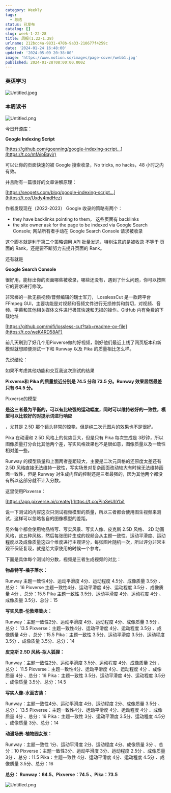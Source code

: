 ```yaml
---
category: Weekly
tags:
  - 总结
status: 已发布
catalog: []
slug: week-1-22-28
title: 周报(1.22-1.28)
urlname: 212bcc4a-9831-470b-9a33-210677f4259c
date: '2024-01-24 16:48:00'
updated: '2024-05-09 20:38:00'
image: 'https://www.notion.so/images/page-cover/webb1.jpg'
published: 2024-01-28T08:00:00.000Z
---
```


### 英语学习


![Untitled.jpeg](https://prod-files-secure.s3.us-west-2.amazonaws.com/5d24fe63-e567-4804-86f9-9fdc62e13082/13f89310-e18e-4344-b5f8-95c58ff07f1e/Untitled.jpeg?X-Amz-Algorithm=AWS4-HMAC-SHA256&X-Amz-Content-Sha256=UNSIGNED-PAYLOAD&X-Amz-Credential=ASIAZI2LB466XNDPMYSA%2F20250328%2Fus-west-2%2Fs3%2Faws4_request&X-Amz-Date=20250328T213402Z&X-Amz-Expires=3600&X-Amz-Security-Token=IQoJb3JpZ2luX2VjEP7%2F%2F%2F%2F%2F%2F%2F%2F%2F%2FwEaCXVzLXdlc3QtMiJIMEYCIQCbX%2FOhAZV9HWBRXtMmmtesTAKhNv5P7iiSfaEQhStvnQIhAP9ZUw58qWVeWN6X%2B53FI84fSzYAFBDzw8k%2B4o4OiOVgKv8DCGcQABoMNjM3NDIzMTgzODA1IgzBuvLJXlPLmZL0JUYq3AP6Wbhk7TbO%2BEK5nhG4QXyibidFzC8so0FPL4sRNIzAiGjhFbQGeWBC4vrD0q6JUkQ7HcgtdNZeOQyT%2FDVO1cQGN4JJMiqIOJnVKiovQWKrtMNL3s%2FfISDHVUKM%2BtnzecPuYHMbD3wdEf3miFD3n1um4NNW5qpVaWfYyLIng7STGMISG7tgu81e68IsrE5pIND%2FjPDazNA6NuFeo%2BAMIjRIO86h5nUN5zzTfyy8UBONg%2BpCM%2BK1iWH5WEul7Z4vGe%2FgRg4noGvXDMreVz78M%2FyVD297fVjXZzWTo4ZTdya8mpiyPqE0zqfHB4boTGsqdtgXynsTUXLJtgXu6PiOxkTpF3Y339xH6NFgXN2ku5OUSdp7Tw6r4nClB7hUu4ho7uYUiuH2xfNjNzTgI1cUfQ51glXIaiOnmT8HrCr3%2FhOLzw97WmzVnHGzUdDqtApGb7c%2B2ABklu7fGzgYji1XTXbJSBnmHA%2FGlibQFMzhJvFXx%2FacnhwyKSuGpwT1v%2FOIuNnYoZb3NU4xUcK5uSfJR38cOw4eZjq%2FQQo53feLgLST3EMT1wHzW0WZmWI%2BfSkh89WjlEviMw1X03znVmsbNtIYzdpmYieJvC7aveWe0lO%2FA%2FZ6ecQwRxg3OIUlNDDHqJy%2FBjqkATAwYeo8suezdpcntcGzHpS%2BrPpQ2c0iyGW6dwGVoOEMgh5yfP%2FIQTszR0jbPQym%2FLw9Z37G7KfzfRaX7Dd4M1OY9aOJ88cvJSkaTu0S3CsaWdQtp0zmDClACtsGd3YzDApHupGlH7ILE0wy6ZCFyepPygK1b%2FnKyCZjZ5WE1qkK%2FbTiNUA5mbLkkoSOcjgcCZUPaEyPjvhSBKatRedrHMVd%2BWhw&X-Amz-Signature=f1f86b3ccb7580678914ffc80a765b64425d502ac765801838539a4db02035a8&X-Amz-SignedHeaders=host&x-id=GetObject)


### 本周读书


![Untitled.png](https://prod-files-secure.s3.us-west-2.amazonaws.com/5d24fe63-e567-4804-86f9-9fdc62e13082/4230a01f-03e6-45a7-9f78-5892b7e77e85/Untitled.png?X-Amz-Algorithm=AWS4-HMAC-SHA256&X-Amz-Content-Sha256=UNSIGNED-PAYLOAD&X-Amz-Credential=ASIAZI2LB466XNDPMYSA%2F20250328%2Fus-west-2%2Fs3%2Faws4_request&X-Amz-Date=20250328T213402Z&X-Amz-Expires=3600&X-Amz-Security-Token=IQoJb3JpZ2luX2VjEP7%2F%2F%2F%2F%2F%2F%2F%2F%2F%2FwEaCXVzLXdlc3QtMiJIMEYCIQCbX%2FOhAZV9HWBRXtMmmtesTAKhNv5P7iiSfaEQhStvnQIhAP9ZUw58qWVeWN6X%2B53FI84fSzYAFBDzw8k%2B4o4OiOVgKv8DCGcQABoMNjM3NDIzMTgzODA1IgzBuvLJXlPLmZL0JUYq3AP6Wbhk7TbO%2BEK5nhG4QXyibidFzC8so0FPL4sRNIzAiGjhFbQGeWBC4vrD0q6JUkQ7HcgtdNZeOQyT%2FDVO1cQGN4JJMiqIOJnVKiovQWKrtMNL3s%2FfISDHVUKM%2BtnzecPuYHMbD3wdEf3miFD3n1um4NNW5qpVaWfYyLIng7STGMISG7tgu81e68IsrE5pIND%2FjPDazNA6NuFeo%2BAMIjRIO86h5nUN5zzTfyy8UBONg%2BpCM%2BK1iWH5WEul7Z4vGe%2FgRg4noGvXDMreVz78M%2FyVD297fVjXZzWTo4ZTdya8mpiyPqE0zqfHB4boTGsqdtgXynsTUXLJtgXu6PiOxkTpF3Y339xH6NFgXN2ku5OUSdp7Tw6r4nClB7hUu4ho7uYUiuH2xfNjNzTgI1cUfQ51glXIaiOnmT8HrCr3%2FhOLzw97WmzVnHGzUdDqtApGb7c%2B2ABklu7fGzgYji1XTXbJSBnmHA%2FGlibQFMzhJvFXx%2FacnhwyKSuGpwT1v%2FOIuNnYoZb3NU4xUcK5uSfJR38cOw4eZjq%2FQQo53feLgLST3EMT1wHzW0WZmWI%2BfSkh89WjlEviMw1X03znVmsbNtIYzdpmYieJvC7aveWe0lO%2FA%2FZ6ecQwRxg3OIUlNDDHqJy%2FBjqkATAwYeo8suezdpcntcGzHpS%2BrPpQ2c0iyGW6dwGVoOEMgh5yfP%2FIQTszR0jbPQym%2FLw9Z37G7KfzfRaX7Dd4M1OY9aOJ88cvJSkaTu0S3CsaWdQtp0zmDClACtsGd3YzDApHupGlH7ILE0wy6ZCFyepPygK1b%2FnKyCZjZ5WE1qkK%2FbTiNUA5mbLkkoSOcjgcCZUPaEyPjvhSBKatRedrHMVd%2BWhw&X-Amz-Signature=5dfa4c460813d10a6c06b75eb8cef2f46640e0fad3e9df9cd27c4152b1767e85&X-Amz-SignedHeaders=host&x-id=GetObject)


今日开源库：


**Google Indexing Script**


[https://github.com/goenning/google-indexing-script…](https://t.co/mfAipBayir)


可以让你的页面快速的被 Google 搜索收录，No tricks, no hacks，48 小时之内有效。

并且附有一篇很好的文章讲解原理：


[https://seogets.com/blog/google-indexing-script…](https://t.co/Uxdy4mdHez)


作者发现现在（2022-2023） Google 收录的策略有两个：

- they have backlinks pointing to them， 这些页面有 backlinks
- the site owner ask for the page to be indexed via Google Search Console; 网站所有者手动在 Google Search Console 请求被收录

这个脚本就是利于第二个策略调用 API 批量发送，特别注意的是被收录 不等于 页面的 Rank，还是要不断努力去提升页面的 Rank。

还有就是


**Google Search Console**


很好用，能标出你的页面哪些被收录，哪些还没有，遇到了什么问题，你可以按照它的要求进行修改。


非常棒的一款无损视频/音频编辑的瑞士军刀， LosslessCut 是一款跨平台 FFmpeg GUI，主要功能是对视频和音频文件进行无损修剪和剪切，对视频、音频、字幕和其他相关媒体文件进行极其快速和无损的操作。GitHub 内有免费的下载地址


[https://github.com/mifi/lossless-cut?tab=readme-ov-file](https://t.co/weK4RD58AF)


前几天刷到了好几个用Pixverse做的好视频，刚好他们最近上线了网页版本和新模型就想顺便测试一下和 Runway 以及 Pika 的质量相比怎么样。

先说结论：

如果不考虑其他功能和交互我这次测试的结果


**Pixverse和 Pika 的质量接近分别是 74.5 分和 73.5 分。Runway 效果居然最差只有 64.5 分。**


Pixverse的模型


**是这三者最为平衡的，可以有比较强的运动幅度，同时可以维持较好的一致性，模型可以比较好的对提示词进行响应**


，尤其是 2.5D 那个镜头非常的惊艳，但是纯二次元图片的效果也不是很好。

Pika 在动漫和 2.5D 风格上的优势巨大，但是只有 Pika 每次生成是 3秒钟，所以图像质量打分会比其他两个差，写实风格效果也不是很如意，图像质量以及一致性相对差一些。

Runway 的模型质量和上面两者差距较大，主要是二次元风格的还原度太差还有 2.5D 风格直接无法维持一致性，写实场景对复杂画面改动较大有时候无法维持画面一致性，但是 Runway 对生成内容的控制还是三者最强的，因为其他两个都没有所以这部分就不计入分数。

这里使用Pixverse：


[https://app.pixverse.ai/create/](https://t.co/PjnSeUhYbi)


说一下测试的内容这次只测试视频模型的质量，所以三者都会使用图生视频来测试，这样可以忽略各自的图像模型的差距。

另外每个都会使用物品特写、写实风景、写实人像、皮克斯 2.5D 风格、 2D 动画风格，这五种风格，然后每张图片生成的视频会从主题一致性、运动平滑度、运动程度以及成像质量这四个维度进行主观评分，每张图片随机一次，所以评分非常主观不保证复现，就是给大家使用的时候一个参考。

下面是具体每个测试的分数，视频是三者生成视频的对比：


**物品特写-橘子落水：**


Runway   主题一致性4分、运动平滑度 4分、运动程度 4.5分、成像质量 3.5分 、总分： 16
Pixverse 主题一致性4分、运动平滑度 4分、运动程度 3.5分 、成像质量 4分 、总分：15.5
Pika 主题一致性 3.5分、运动平滑度 4分、运动程度 4分 、成像质量 3.5分、总分：15


**写实风景-伦敦塔着火：**


Runway：主题一致性2分、运动平滑度 4分、运动程度 4分、成像质量 3.5分 、总分： 13.5
Pixverse：主题一致性4分、运动平滑度 4分、运动程度 3.5分 、成像质量 4分 、总分：15.5
Pika：主题一致性 3.5分、运动平滑度 3.5分、运动程度 3.5分 、成像质量 3.5分、总分：14


**皮克斯 2.5D 风格-拟人狐狸：**


Runway：主题一致性2分、运动平滑度 3.5分、运动程度 4分、成像质量 2分 、总分： 11.5
Pixverse：主题一致性4分、运动平滑度 4分、运动程度 4分 、成像质量 4分 、总分：16
Pika：主题一致性 3.5分、运动平滑度 4分、运动程度 3.5分 、成像质量 3.5分、总分：14.5


**写实人像-水面古装：**


Runway：主题一致性4分、运动平滑度 4分、运动程度 2分、成像质量 3.5分 、总分： 13.5
Pixverse：主题一致性4分、运动平滑度 4分、运动程度 4分 、成像质量 4分 、总分：16
Pika：主题一致性 3分、运动平滑度 3.5分、运动程度 4.5分 、成像质量 3分、总分：14


**动漫场景-植物园女孩：**


Runway：主题一致性 1分、运动平滑度 2分、运动程度 4分、成像质量 3分 、总分：10
Pixverse：主题一致性3分、运动平滑度 3分、运动程度 2.5分 、成像质量 3分 、总分：11.5
Pika：主题一致性 4分、运动平滑度 4分、运动程度 4.5分 、成像质量 3.5分、总分：16


**总分： Runway：64.5、Pixverse：74.5 、Pika：73.5**


![Untitled.png](https://prod-files-secure.s3.us-west-2.amazonaws.com/5d24fe63-e567-4804-86f9-9fdc62e13082/8e04e5ad-2b05-4144-8058-53bf010acfd3/Untitled.png?X-Amz-Algorithm=AWS4-HMAC-SHA256&X-Amz-Content-Sha256=UNSIGNED-PAYLOAD&X-Amz-Credential=ASIAZI2LB466XNDPMYSA%2F20250328%2Fus-west-2%2Fs3%2Faws4_request&X-Amz-Date=20250328T213402Z&X-Amz-Expires=3600&X-Amz-Security-Token=IQoJb3JpZ2luX2VjEP7%2F%2F%2F%2F%2F%2F%2F%2F%2F%2FwEaCXVzLXdlc3QtMiJIMEYCIQCbX%2FOhAZV9HWBRXtMmmtesTAKhNv5P7iiSfaEQhStvnQIhAP9ZUw58qWVeWN6X%2B53FI84fSzYAFBDzw8k%2B4o4OiOVgKv8DCGcQABoMNjM3NDIzMTgzODA1IgzBuvLJXlPLmZL0JUYq3AP6Wbhk7TbO%2BEK5nhG4QXyibidFzC8so0FPL4sRNIzAiGjhFbQGeWBC4vrD0q6JUkQ7HcgtdNZeOQyT%2FDVO1cQGN4JJMiqIOJnVKiovQWKrtMNL3s%2FfISDHVUKM%2BtnzecPuYHMbD3wdEf3miFD3n1um4NNW5qpVaWfYyLIng7STGMISG7tgu81e68IsrE5pIND%2FjPDazNA6NuFeo%2BAMIjRIO86h5nUN5zzTfyy8UBONg%2BpCM%2BK1iWH5WEul7Z4vGe%2FgRg4noGvXDMreVz78M%2FyVD297fVjXZzWTo4ZTdya8mpiyPqE0zqfHB4boTGsqdtgXynsTUXLJtgXu6PiOxkTpF3Y339xH6NFgXN2ku5OUSdp7Tw6r4nClB7hUu4ho7uYUiuH2xfNjNzTgI1cUfQ51glXIaiOnmT8HrCr3%2FhOLzw97WmzVnHGzUdDqtApGb7c%2B2ABklu7fGzgYji1XTXbJSBnmHA%2FGlibQFMzhJvFXx%2FacnhwyKSuGpwT1v%2FOIuNnYoZb3NU4xUcK5uSfJR38cOw4eZjq%2FQQo53feLgLST3EMT1wHzW0WZmWI%2BfSkh89WjlEviMw1X03znVmsbNtIYzdpmYieJvC7aveWe0lO%2FA%2FZ6ecQwRxg3OIUlNDDHqJy%2FBjqkATAwYeo8suezdpcntcGzHpS%2BrPpQ2c0iyGW6dwGVoOEMgh5yfP%2FIQTszR0jbPQym%2FLw9Z37G7KfzfRaX7Dd4M1OY9aOJ88cvJSkaTu0S3CsaWdQtp0zmDClACtsGd3YzDApHupGlH7ILE0wy6ZCFyepPygK1b%2FnKyCZjZ5WE1qkK%2FbTiNUA5mbLkkoSOcjgcCZUPaEyPjvhSBKatRedrHMVd%2BWhw&X-Amz-Signature=b862b18f16401121b5d0d967b8074f5c1a99238686ac9e567ddaed6a594ce8bc&X-Amz-SignedHeaders=host&x-id=GetObject)

